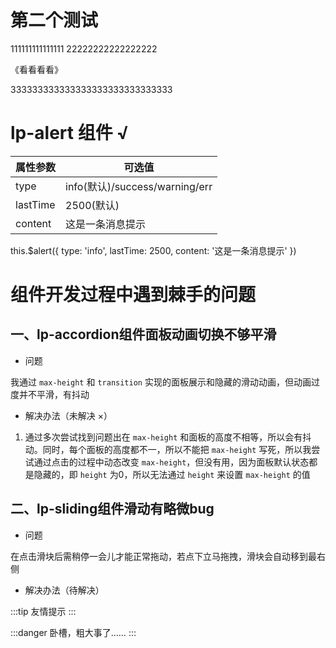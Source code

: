 # 第二个测试
111111111111111
22222222222222222






《看看看看》
<br/>


333333333333333333333333333333

# lp-alert 组件  √

属性参数     | 可选值
-------- | ----- 
type | info(默认)/success/warning/err
lastTime  | 2500(默认)
content | 这是一条消息提示

this.$alert({
    type: 'info',
    lastTime: 2500,
    content: '这是一条消息提示'
})


# 组件开发过程中遇到棘手的问题

## 一、lp-accordion组件面板动画切换不够平滑

- 问题

我通过 `max-height` 和 `transition` 实现的面板展示和隐藏的滑动动画，但动画过度并不平滑，有抖动

- 解决办法（未解决 ×）

1. 通过多次尝试找到问题出在 `max-height` 和面板的高度不相等，所以会有抖动。同时，每个面板的高度都不一，所以不能把 `max-height` 写死，所以我尝试通过点击的过程中动态改变 `max-height`，但没有用，因为面板默认状态都是隐藏的，即 `height` 为0，所以无法通过 `height` 来设置 `max-height` 的值

## 二、lp-sliding组件滑动有略微bug

- 问题

在点击滑块后需稍停一会儿才能正常拖动，若点下立马拖拽，滑块会自动移到最右侧

- 解决办法（待解决）


:::tip
友情提示
:::

:::danger
卧槽，粗大事了……
:::